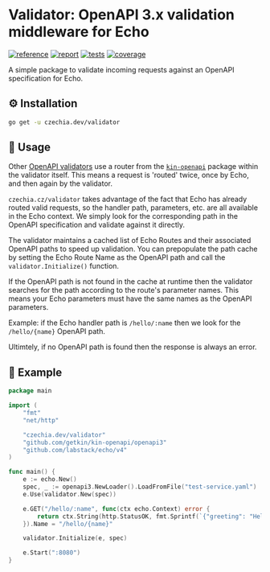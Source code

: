# Validator: OpenAPI 3.x validation middleware for Echo

[![reference](https://pkg.go.dev/badge/czechia.dev/validator.svg)](https://pkg.go.dev/czechia.dev/validator)
[![report](https://goreportcard.com/badge/czechia.dev/validator)](https://goreportcard.com/report/czechia.dev/validator)
[![tests](https://github.com/stellirin/go-validator/workflows/Go/badge.svg)](https://github.com/stellirin/go-validator/actions?query=workflow%3AGo)
[![coverage](https://codecov.io/gh/stellirin/go-validator/branch/main/graph/badge.svg?token=Q8irv4HHtY)](https://codecov.io/gh/stellirin/go-validator)

A simple package to validate incoming requests against an OpenAPI specification for Echo.

## ⚙️ Installation

```sh
go get -u czechia.dev/validator
```

## 📝 Usage

Other [OpenAPI validators](https://github.com/deepmap/oapi-codegen/blob/v1.6.0/pkg/middleware/oapi_validate.go#L70) use a router from the [`kin-openapi`](https://github.com/getkin/kin-openapi) package within the validator itself. This means a request is 'routed' twice, once by Echo, and then again by the validator.

`czechia.cz/validator` takes advantage of the fact that Echo has already routed valid requests, so the handler path, parameters, etc. are all available in the Echo context. We simply look for the corresponding path in the OpenAPI specification and validate against it directly.

The validator maintains a cached list of Echo Routes and their associated OpenAPI paths to speed up validation. You can prepopulate the path cache by setting the Echo Route Name as the OpenAPI path and call the `validator.Initialize()` function.

If the OpenAPI path is not found in the cache at runtime then the validator searches for the path according to the route's parameter names. This means your Echo parameters must have the same names as the OpenAPI parameters.

Example: if the Echo handler path is `/hello/:name` then we look for the `/hello/{name}` OpenAPI path.

Ultimtely, if no OpenAPI path is found then the response is always an error.

## 👀 Example

```go
package main

import (
	"fmt"
	"net/http"

	"czechia.dev/validator"
	"github.com/getkin/kin-openapi/openapi3"
	"github.com/labstack/echo/v4"
)

func main() {
	e := echo.New()
	spec, _ := openapi3.NewLoader().LoadFromFile("test-service.yaml")
	e.Use(validator.New(spec))

	e.GET("/hello/:name", func(ctx echo.Context) error {
		return ctx.String(http.StatusOK, fmt.Sprintf(`{"greeting": "Hello, %s!"}`, ctx.Param("name")))
	}).Name = "/hello/{name}"

	validator.Initialize(e, spec)

	e.Start(":8080")
}
```
